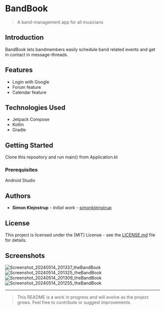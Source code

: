 # BandBook

> A band-management app for all musicians

## Introduction

BandBook lets bandmembers easily schedule band related events and get in contact in message-threads.

## Features

- Login with Google
- Forum feature
- Calendar feature

## Technologies Used

- Jetpack Compose
- Kotlin
- Gradle

## Getting Started

Clone this repository and run main() from Application.kt

### Prerequisites

Android Studio

## Authors

- **Simon Klejnstrup** - *Initial work* - [simonklejnstrup](https://github.com/simonklejnstrup)

## License

This project is licensed under the [MIT] License - see the [LICENSE.md](LICENSE.md) file for details.



## Screenshots

![Screenshot_20240514_201337_theBandBook](https://github.com/simonklejnstrup/BandBookAndroid/assets/63997120/30aa6a84-0e34-464b-a930-73c9aab50529)
![Screenshot_20240514_201325_theBandBook](https://github.com/simonklejnstrup/BandBookAndroid/assets/63997120/ef062545-4d38-4423-96d4-30026c419d41)
![Screenshot_20240514_201309_theBandBook](https://github.com/simonklejnstrup/BandBookAndroid/assets/63997120/6ddf9ea5-1586-4bde-8c95-20c09e4274ef)
![Screenshot_20240514_201255_theBandBook](https://github.com/simonklejnstrup/BandBookAndroid/assets/63997120/f3936249-e6ff-45e3-9deb-3afffc1deeaa)


---

> This README is a work in progress and will evolve as the project grows. Feel free to contribute or suggest improvements.
